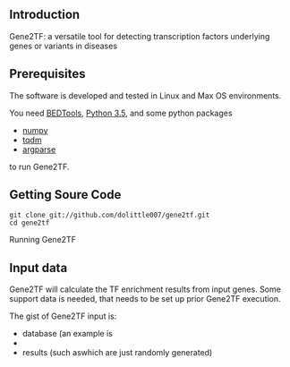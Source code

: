 
Introduction
------------
Gene2TF: a versatile tool for detecting transcription factors underlying genes or variants in diseases

Prerequisites
------------
The software is developed and tested in Linux and Max OS environments.

You need [BEDTools](https://github.com/arq5x/bedtools2),  [Python 3.5](https://www.python.org/), and some python packages 

* [numpy](http://www.numpy.org/)
* [tqdm](https://pypi.python.org/pypi/tqdm)
* [argparse](https://pypi.python.org/pypi/argparse)

to run Gene2TF.

Getting Soure Code
------------------
	git clone git://github.com/dolittle007/gene2tf.git
	cd gene2tf
Running Gene2TF 

Input data
-----------------
Gene2TF will calculate the TF enrichment results from input genes.
Some support data is needed, that needs to be set up prior Gene2TF execution.

The gist of Gene2TF input is:
- database (an example is 
- 
-  results (such aswhich are just randomly generated)
